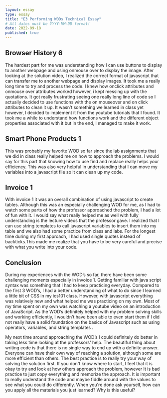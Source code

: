 ```yaml
---
layout: essay
type: essay
title: "E3 Performing WODs Technical Essay"
# All dates must be YYYY-MM-DD format!
date: 2022-09-18
published: true
---
```

<h2>Browser History 6</h2>
	
The hardest part for me was understanding how I can use buttons to display to another webpage and using onmouse over to display the image. After looking at the solution video, I realized the correct format of javascript that can transfer me to another webpage and display images. It took me a really long time to try and process the code. I knew how onclick attributes and onmouse over attributes worked however, i kept messing up with the quotations. It got really frustrating seeing one really long line of code so I actually decided to use functions with the on mouseover and on click attributes to clean it up. It wasn’t something we learned in class yet however, I decided to implement it from the youtube tutorials that I found.  It took me a while to understand how functions work and the different object properties associated with it but in the end, I managed to make it work.

<h2>Smart Phone Products 1</h2>
	
This was probably my favorite WOD so far since the lab assignments that we did in class really helped me on how to approach the problems. I would say for this part that knowing how to use find and replace really helps your efficiency. This was also very helpful in understanding that I can move my variables into a javascript file so it can clean up my code. 

<h2>Invoice 1</h2>

With invoice 1 it was an overall combination of using javascript to create tables. Although this was an especially challenging WOD for me, as I had to watch some parts of how the professor approached the problem, I had a lot of fun with it. I would say what really helped me as well with fully understanding is the lecture videos that the professor gave. I realized that I can use string templates to call javascript variables to insert them into my table and we also had some practice from class and labs. For the longest time during my first approach, I had used single quotes instead of backticks.This made me realize that you have to be very careful and precise with what you write into your code. 

<h2>Conclusion</h2>
During my experiences with the WOD’s so far, there have been some challenging moments especially in invoice 1. Getting familiar with java script syntax was something that I had to keep practicing everyday. Compared to the first 3 WOD’s, I had a better understanding of what to do since I learned a little bit of CSS in my ics101 class. However, with javascript everything was relatively new and what helped me was practicing on my own. Most of my time spent on my own was watching a youtube video on an introduction of JavaScript. As the WOD’s definitely helped with my problem solving skills and working efficiently, I wouldn’t have been able to even start them if I did not really have a solid foundation on the basics of Javascript such as using operators, variables, and string templates . 

My next time around approaching the WOD’s I could definitely do better in taking less time looking at the professors' help. The beautiful thing about writing code is that there is no single way to end up with a definite answer. Everyone can have their own way of reaching a solution, although some are more efficient than others. The best practice is to really try your way of solving the solution first. If you don't know where to start, I feel that it is okay to try and look at how others approach the problem, however It is bad practice to just copy everything and memorize the approach. It is important to really understand the code and maybe fiddle around with the values to see what you could do differently. When you're done ask yourself, how can you apply all the materials you just learned? Why is this useful?  

